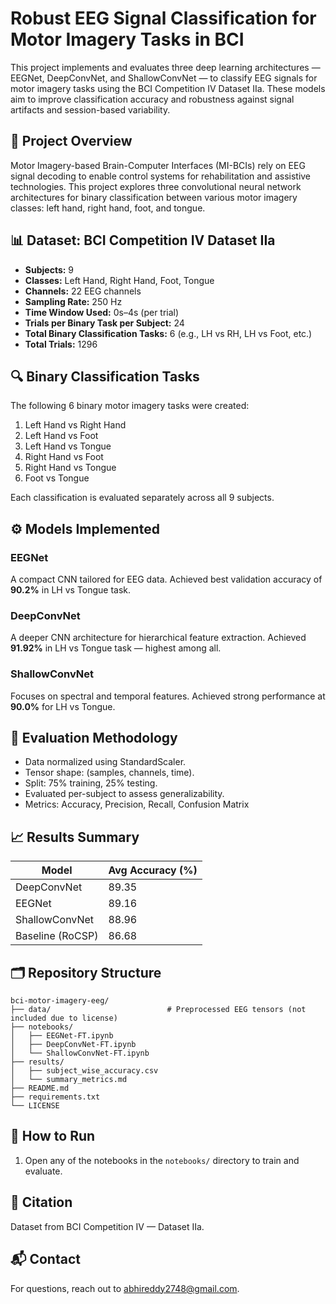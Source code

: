# Robust EEG Signal Classification for Motor Imagery Tasks in BCI

This project implements and evaluates three deep learning architectures — EEGNet, DeepConvNet, and ShallowConvNet — to classify EEG signals for motor imagery tasks using the BCI Competition IV Dataset IIa. These models aim to improve classification accuracy and robustness against signal artifacts and session-based variability.

## 🧠 Project Overview

Motor Imagery-based Brain-Computer Interfaces (MI-BCIs) rely on EEG signal decoding to enable control systems for rehabilitation and assistive technologies. This project explores three convolutional neural network architectures for binary classification between various motor imagery classes: left hand, right hand, foot, and tongue.

## 📊 Dataset: BCI Competition IV Dataset IIa

- **Subjects:** 9
- **Classes:** Left Hand, Right Hand, Foot, Tongue
- **Channels:** 22 EEG channels
- **Sampling Rate:** 250 Hz
- **Time Window Used:** 0s–4s (per trial)
- **Trials per Binary Task per Subject:** 24
- **Total Binary Classification Tasks:** 6 (e.g., LH vs RH, LH vs Foot, etc.)
- **Total Trials:** 1296

## 🔍 Binary Classification Tasks

The following 6 binary motor imagery tasks were created:

1. Left Hand vs Right Hand
2. Left Hand vs Foot
3. Left Hand vs Tongue
4. Right Hand vs Foot
5. Right Hand vs Tongue
6. Foot vs Tongue

Each classification is evaluated separately across all 9 subjects.

## ⚙️ Models Implemented

### EEGNet
A compact CNN tailored for EEG data. Achieved best validation accuracy of **90.2%** in LH vs Tongue task.

### DeepConvNet
A deeper CNN architecture for hierarchical feature extraction. Achieved **91.92%** in LH vs Tongue task — highest among all.

### ShallowConvNet
Focuses on spectral and temporal features. Achieved strong performance at **90.0%** for LH vs Tongue.

## 🧪 Evaluation Methodology

- Data normalized using StandardScaler.
- Tensor shape: (samples, channels, time).
- Split: 75% training, 25% testing.
- Evaluated per-subject to assess generalizability.
- Metrics: Accuracy, Precision, Recall, Confusion Matrix

## 📈 Results Summary

| Model            | Avg Accuracy (%) |
|------------------|------------------|
| DeepConvNet      | 89.35            |
| EEGNet           | 89.16            |
| ShallowConvNet   | 88.96            |
| Baseline (RoCSP) | 86.68            |

## 🗂 Repository Structure

```
bci-motor-imagery-eeg/
├── data/                          # Preprocessed EEG tensors (not included due to license)
├── notebooks/
│   ├── EEGNet-FT.ipynb
│   ├── DeepConvNet-FT.ipynb
│   └── ShallowConvNet-FT.ipynb
├── results/
│   ├── subject_wise_accuracy.csv
│   └── summary_metrics.md
├── README.md
├── requirements.txt
└── LICENSE
```

## 🚀 How to Run

1. Open any of the notebooks in the `notebooks/` directory to train and evaluate.

## 📝 Citation

Dataset from BCI Competition IV — Dataset IIa.

## 📬 Contact

For questions, reach out to [abhireddy2748@gmail.com](mailto:abhireddy2748@gmail.com).
